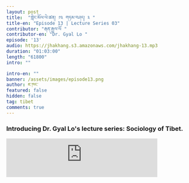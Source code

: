 ```yaml
---
layout: post
title:  "གླེང་མོལ་ལེ་ཚན། ༡༣ གཏམ་བཤད། ༣ "
title-en: "Episode 13 | Lecture Series 03"
contributor: "རྒན་རྒྱལ་ལོ "
contributor-en: "Dr. Gyal Lo "
episode: '13'
audio: https://jhakhang.s3.amazonaws.com/jhakhang-13.mp3
duration: "01:03:00"
length: "61800"
intro: ""

intro-en: ""
banner: /assets/images/episode13.png
author: ཇ་ཁང་
featured: false
hidden: false
tag: tibet
comments: true
---
```

### Introducing Dr. Gyal Lo's lecture series: Sociology of Tibet.

<iframe src="https://podcasters.spotify.com/pod/show/jhakhang/embed/episodes/Episode-13--Lecture-Series-03-e27cuvd" height="102px" width="400px" frameborder="0" scrolling="no"></iframe>

